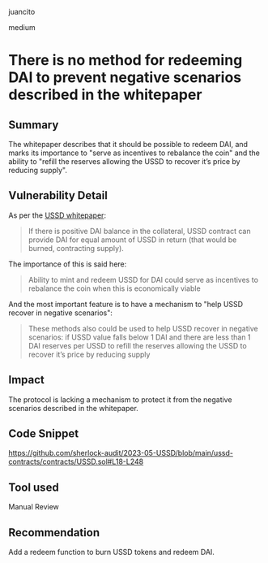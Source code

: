 juancito

medium

# There is no method for redeeming DAI to prevent negative scenarios described in the whitepaper

## Summary

The whitepaper describes that it should be possible to redeem DAI, and marks its importance to "serve as incentives to rebalance the coin" and the ability to "refill the reserves allowing the USSD to recover it’s price by reducing supply".

## Vulnerability Detail

As per the [USSD whitepaper](https://github.com/USSDofficial/ussd-whitepaper/blob/main/whitepaper.pdf):

> If there is positive DAI balance in the collateral, USSD contract can provide
DAI for equal amount of USSD in return (that would be burned, contracting
supply).

The importance of this is said here:

> Ability to mint and redeem USSD for DAI could serve as incentives to rebalance the coin when this is economically viable

And the most important feature is to have a mechanism to "help USSD recover in negative scenarios":

> These methods also could be used to help USSD recover in negative scenarios:
if USSD value falls below 1 DAI and there are less than 1 DAI reserves per USSD
to refill the reserves allowing the USSD to recover it’s price by reducing supply

## Impact

The protocol is lacking a mechanism to protect it from the negative scenarios described in the whitepaper.

## Code Snippet

https://github.com/sherlock-audit/2023-05-USSD/blob/main/ussd-contracts/contracts/USSD.sol#L18-L248

## Tool used

Manual Review

## Recommendation

Add a redeem function to burn USSD tokens and redeem DAI.